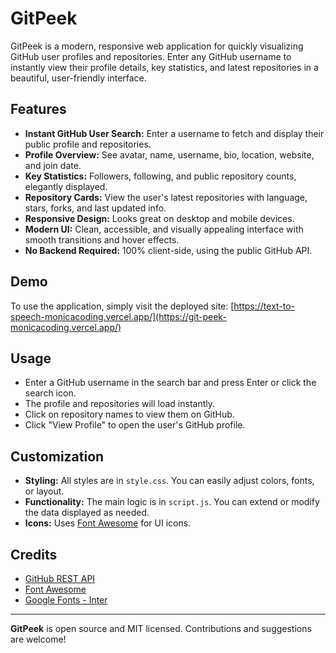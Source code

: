 # GitPeek

GitPeek is a modern, responsive web application for quickly visualizing GitHub user profiles and repositories. Enter any GitHub username to instantly view their profile details, key statistics, and latest repositories in a beautiful, user-friendly interface.

## Features

- **Instant GitHub User Search:** Enter a username to fetch and display their public profile and repositories.
- **Profile Overview:** See avatar, name, username, bio, location, website, and join date.
- **Key Statistics:** Followers, following, and public repository counts, elegantly displayed.
- **Repository Cards:** View the user's latest repositories with language, stars, forks, and last updated info.
- **Responsive Design:** Looks great on desktop and mobile devices.
- **Modern UI:** Clean, accessible, and visually appealing interface with smooth transitions and hover effects.
- **No Backend Required:** 100% client-side, using the public GitHub API.

## Demo

To use the application, simply visit the deployed site:
[https://text-to-speech-monicacoding.vercel.app/](https://git-peek-monicacoding.vercel.app/)

## Usage

- Enter a GitHub username in the search bar and press Enter or click the search icon.
- The profile and repositories will load instantly.
- Click on repository names to view them on GitHub.
- Click "View Profile" to open the user's GitHub profile.

## Customization

- **Styling:** All styles are in `style.css`. You can easily adjust colors, fonts, or layout.
- **Functionality:** The main logic is in `script.js`. You can extend or modify the data displayed as needed.
- **Icons:** Uses [Font Awesome](https://fontawesome.com/) for UI icons.

## Credits

- [GitHub REST API](https://docs.github.com/en/rest)
- [Font Awesome](https://fontawesome.com/)
- [Google Fonts - Inter](https://fonts.google.com/specimen/Inter)

---

**GitPeek** is open source and MIT licensed. Contributions and suggestions are welcome!

